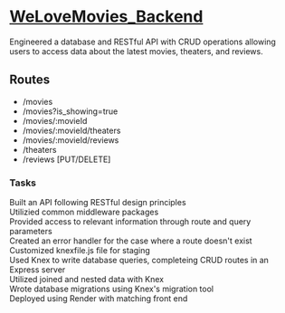 # [WeLoveMovies_Backend](https://welovemovies-mr.onrender.com)
Engineered a database and RESTful API with CRUD operations allowing users to access data about the latest movies, theaters, and reviews.

## Routes
- /movies
- /movies?is_showing=true
- /movies/:movieId
- /movies/:movieId/theaters
- /movies/:movieId/reviews
- /theaters
- /reviews [PUT/DELETE]

### Tasks
Built an API following RESTful design principles<br />
Utilizied common middleware packages<br />
Provided access to relevant information through route and query parameters<br />
Created an error handler for the case where a route doesn't exist<br />
Customized knexfile.js file for staging<br />
Used Knex to write database queries, completeing CRUD routes in an Express server<br />
Utilized joined and nested data with Knex<br />
Wrote database migrations using Knex's migration tool<br />
Deployed using Render with matching front end
